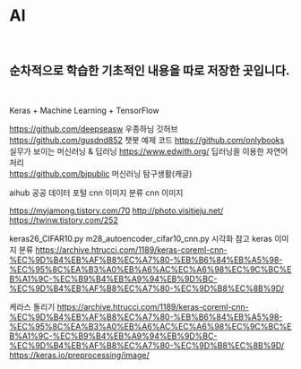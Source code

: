 # AI
<br>

## 순차적으로 학습한 기초적인 내용을 따로 저장한 곳입니다.
<br>

Keras + Machine Learning + TensorFlow
<br>

https://github.com/deepseasw 우종하님 깃허브
https://github.com/gusdnd852 챗봇 예제 코드
https://github.com/onlybooks 실무가 보이는 머신러닝 & 딥러닝
https://www.edwith.org/ 딥러닝을 이용한 자연어 처리      
https://github.com/bjpublic 머신러닝 탐구생활(캐글)
<br>

aihub
공공 데이터 포털
cnn 이미지 분류
cnn 이미지
<br>

https://myjamong.tistory.com/70
http://photo.visitjeju.net/
https://twinw.tistory.com/252
<br>

keras26_CIFAR10.py
m28_autoencoder_cifar10_cnn.py 시각화 참고
keras 이미지 분류
https://archive.htrucci.com/1189/keras-coreml-cnn-%EC%9D%B4%EB%AF%B8%EC%A7%80-%EB%B6%84%EB%A5%98-%EC%95%8C%EA%B3%A0%EB%A6%AC%EC%A6%98%EC%9C%BC%EB%A1%9C-%EC%B9%B4%EB%A9%94%EB%9D%BC-%EC%9D%B4%EB%AF%B8%EC%A7%80-%EC%9D%B8%EC%8B%9D/
<br>

케라스 돌리기
https://archive.htrucci.com/1189/keras-coreml-cnn-%EC%9D%B4%EB%AF%B8%EC%A7%80-%EB%B6%84%EB%A5%98-%EC%95%8C%EA%B3%A0%EB%A6%AC%EC%A6%98%EC%9C%BC%EB%A1%9C-%EC%B9%B4%EB%A9%94%EB%9D%BC-%EC%9D%B4%EB%AF%B8%EC%A7%80-%EC%9D%B8%EC%8B%9D/
https://keras.io/preprocessing/image/